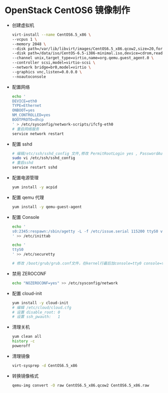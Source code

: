 # OpenStack CentOS6 镜像制作

*   创建虚拟机

    ```bash
    virt-install --name CentOS6.5_x86 \
    --vcpus 1 \
    --memory 2048 \
    --disk path=/var/lib/libvirt/images/CentOS6.5_x86.qcow2,size=20,format=qcow2,bus=scsi \
    --disk path=/data/iso/CentOS-6.5-i386-minimal.iso,device=cdrom,readonly=on \
    --channel unix,target_type=virtio,name=org.qemu.guest_agent.0 \
    --controller scsi,model=virtio-scsi \
    --network bridge=br0,model=virtio \
    --graphics vnc,listen=0.0.0.0 \
    --noautoconsole
    ```
*   配置网络

    ```bash
    echo '
    DEVICE=eth0
    TYPE=Ethernet
    ONBOOT=yes
    NM_CONTROLLED=yes
    BOOTPROTO=dhcp
    ' > /etc/sysconfig/network-scripts/ifcfg-eth0
    # 重启网络服务
    service network restart
    ```
*   配置 sshd

    ```bash
    # 编辑/etc/ssh/sshd_config 文件,修改 PermitRootLogin yes , PasswordAuthentication yes
    sudo vi /etc/ssh/sshd_config
    # 重启sshd
    service restart sshd
    ```
*   配置电源管理

    ```bash
    yum install -y acpid
    ```
*   配置 qemu 代理

    ```bash
    yum install -y qemu-guest-agent
    ```
*   配置 Console

    ```bash
    echo '
    s0:2345:respawn:/sbin/agetty -L -f /etc/issue.serial 115200 ttyS0 vt100
    ' >> /etc/inittab

    echo '
    ttyS0
    ' >> /etc/securetty

    # 修改 /boot/grub/grub.conf文件，在kernel行最后加console=tty0 console=ttyS0,115200n8
    ```
*   禁用 ZEROCONF

    ```bash
    echo "NOZEROCONF=yes" >> /etc/sysconfig/network
    ```
*   配置 cloud-init

    ```bash
    yum install -y cloud-init
    # 编辑 /etc/cloud/cloud.cfg
    # 设置 disable_root: 0
    # 设置 ssh_pwauth:   1
    ```
*   清理关机

    ```bash
    yum clean all
    history -c
    poweroff
    ```
*   清理镜像

    ```bash
    virt-sysprep -d CentOS6.5_x86
    ```
*   转换镜像格式

    ```bash
    qemu-img convert -O raw CentOS6.5_x86.qcow2 CentOS6.5_x86.raw
    ```
